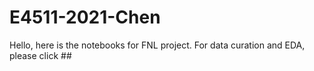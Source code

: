 # E4511-2021-Chen
Hello, here is the notebooks for FNL project.
For data curation and EDA, please click ##
